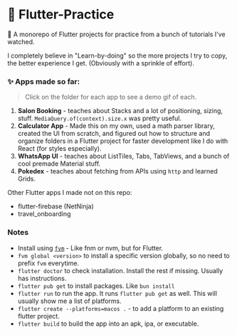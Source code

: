 # 🐣 Flutter-Practice

🐔 A monorepo of Flutter projects for practice from a bunch of tutorials I've watched.

I completely believe in "Learn-by-doing" so the more projects I try to copy, the better experience I get. (Obviously with a sprinkle of effort).

### ✨ Apps made so far:

> Click on the folder for each app to see a demo gif of each.

1. **Salon Booking** - teaches about Stacks and a lot of positioning, sizing, stuff. `MediaQuery.of(context).size.x` was pretty useful.
2. **Calculator App** - Made this on my own, used a math parser library, created the UI from scratch, and figured out how to structure and organize folders in a Flutter project for faster development like I do with React (for styles especially).
3. **WhatsApp UI** - teaches about ListTiles, Tabs, TabViews, and a bunch of cool premade Material stuff.
4. **Pokedex** - teaches about fetching from APIs using `http` and learned Grids.

Other Flutter apps I made not on this repo:

- flutter-firebase (NetNinja)
- travel_onboarding

### Notes

- Install using [`fvm`](https://fvm.app/) - Like fnm or nvm, but for Flutter.
- `fvm global <version>` to install a specific version globally, so no need to prefix `fvm` everytime.
- `flutter doctor` to check installation. Install the rest if missing. Usually has instructions.
- `flutter pub get` to install packages. Like `bun install`
- `flutter run` to run the app. It runs `flutter pub get` as well. This will usually show me a list of platforms.
- `flutter create --platforms=macos .` - to add a platform to an existing flutter project.
- `flutter build` to build the app into an apk, ipa, or executable.
